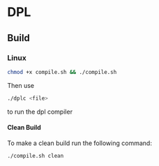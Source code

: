 # DPL
## Build
### Linux
```bash
chmod +x compile.sh && ./compile.sh
```
Then use
```bash
./dplc <file>
```
to run the dpl compiler

#### Clean Build
To make a clean build run the following command:
```bash
./compile.sh clean
```
